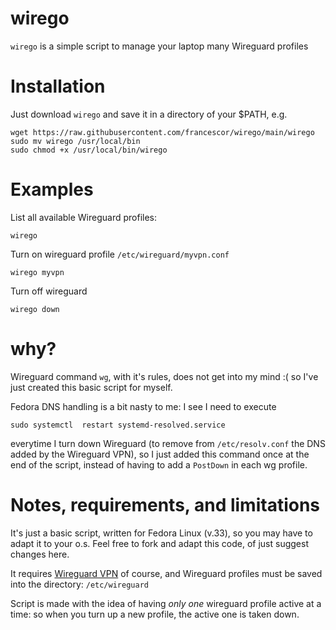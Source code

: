 # wirego

`wirego` is a simple script to manage your laptop many Wireguard profiles


# Installation

Just download `wirego` and save it in a directory of your $PATH, e.g.

```
wget https://raw.githubusercontent.com/francescor/wirego/main/wirego
sudo mv wirego /usr/local/bin
sudo chmod +x /usr/local/bin/wirego
```

# Examples

List all available Wireguard profiles:

`wirego`

Turn on wireguard profile `/etc/wireguard/myvpn.conf`

`wirego myvpn`

Turn off wireguard

`wirego down`


# why?

Wireguard command `wg`, with it's rules, does not get into my mind :(  so I've just created this basic script for myself.

Fedora DNS handling is a bit nasty to me: I see I need to execute 

```
sudo systemctl  restart systemd-resolved.service
```
everytime I turn down Wireguard (to remove from `/etc/resolv.conf` the DNS added by the Wireguard VPN), so 
I just added this command once at the end of the script, instead of having to add a `PostDown` in each wg profile.


# Notes, requirements, and limitations

It's just a basic script, written for Fedora Linux (v.33), so you may have to adapt it to your o.s.
Feel free to fork and adapt this code, of just suggest changes here.

It requires [Wireguard VPN](https://www.wireguard.com/install/) of course, and Wireguard profiles must be saved into the directory: `/etc/wireguard`


Script is made with the idea of having *only one* wireguard profile active at a time: so when you turn up a new profile, the active one is taken down.


